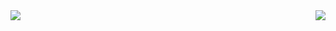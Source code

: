 <div>
    <img align="left" style:"display: inline-block" height="170em" src="https://github-readme-stats.vercel.app/api?username=anajullia&show_icons=true&theme=dracula&include_all_commits=true&count_private=true"/>
   </div>

   <div>
    <img align="right"  style:"display: inline-block" height="170em" src="https://github-readme-stats.vercel.app/api/top-langs/?username=anajullia&layout=compact&langs_count=7&theme=dracula"/>
   </div>
  </div>
 <br><br><br><br><br><br>

<div style="display: inline-block; align: right"><br><br>
    <img align="right" alt="Ana" height="180" style="border-radius:50px; padding: 2000px;" src="https://avatars.githubusercontent.com/u/105755016?v=4">
  </div>
  
  ## Oi! Eu sou a Ana 👋🏽
  
  <p align="left"> Tudo bem? Meu nome é Ana Jullia e atualmente eu curso Técnico em desenvolvimento de Sistemas!<br> Tenho conhecimento da stack front-end para web (HTML, CSS e Javascript) e e atualmente estudo DBL e C#</p>
  
 ## 🛠 Tech Stack
 
<div>
      <p align="left"> <a href="https://getbootstrap.com" target="_blank" rel="noreferrer"> <img src="https://raw.githubusercontent.com/devicons/devicon/master/icons/bootstrap/bootstrap-plain-wordmark.svg" alt="bootstrap" width="50" height="50"/> </a> <a href="https://www.w3schools.com/cs/" target="_blank" rel="noreferrer"> <img src="https://raw.githubusercontent.com/devicons/devicon/master/icons/csharp/csharp-original.svg" alt="csharp" width="50" height="50"/> </a> <a href="https://www.w3schools.com/css/" target="_blank" rel="noreferrer"> <img src="https://raw.githubusercontent.com/devicons/devicon/master/icons/css3/css3-original-wordmark.svg" alt="css3" width="50" height="50"/> </a> <a href="https://www.w3.org/html/" target="_blank" rel="noreferrer"> <img src="https://raw.githubusercontent.com/devicons/devicon/master/icons/html5/html5-original-wordmark.svg" alt="html5" width="50" height="50"/> </a> <a href="https://developer.mozilla.org/en-US/docs/Web/JavaScript" target="_blank" rel="noreferrer"> <img src="https://raw.githubusercontent.com/devicons/devicon/master/icons/javascript/javascript-original.svg" alt="javascript" width="50" height="50"/> </a> </a> </p><a href="https://developer.mozilla.org/en-US/docs/Web/JavaScript" target="_blank" rel="noreferrer"><img src="https://raw.githubusercontent.com/devicons/devicon/master/icons/mysql/mysql-plain.svg" alt="javascript" width="50" height="50"/> </a>
</div>
 

